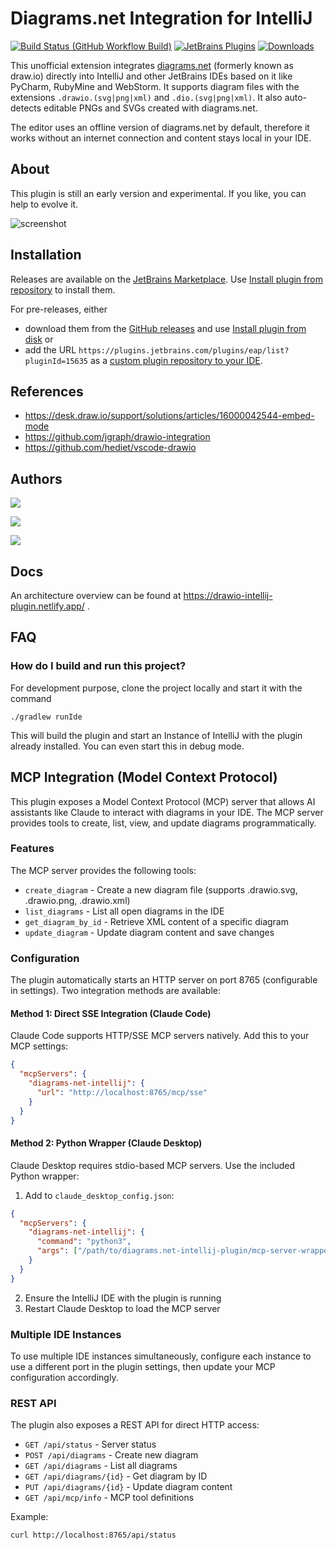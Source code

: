 # Diagrams.net Integration for IntelliJ

[![Build Status (GitHub Workflow Build)](https://github.com/docToolchain/diragrams.net-intellij-plugin/workflows/Build/badge.svg?branch=main)](https://github.com/docToolchain/diragrams.net-intellij-plugin/actions?query=workflow%3ABuild+branch%3Amain)
[![JetBrains Plugins](https://img.shields.io/jetbrains/plugin/v/15635-diagrams-net-integration.svg)](https://plugins.jetbrains.com/plugin/15635-diagrams-net-integration)
[![Downloads](https://img.shields.io/jetbrains/plugin/d/15635-diagrams-net-integration.svg)](https://plugins.jetbrains.com/plugin/15635-diagrams-net-integration)

<!-- Plugin description -->
This unofficial extension integrates [diagrams.net](https://app.diagrams.net/) (formerly known as draw.io) directly into IntelliJ and other JetBrains IDEs based on it like PyCharm, RubyMine and WebStorm.
It supports diagram files with the extensions `.drawio.(svg|png|xml)` and `.dio.(svg|png|xml)`.
It also auto-detects editable PNGs and SVGs created with diagrams.net.

The editor uses an offline version of diagrams.net by default, therefore it works without an internet connection and content stays local in your IDE.
<!-- Plugin description end -->

## About

This plugin is still an early version and experimental.
If you like, you can help to evolve it.

![screenshot](images/drawioscreenshot.jpg)

## Installation

Releases are available on the [JetBrains Marketplace](https://plugins.jetbrains.com/plugin/15635-diagrams-net-integration). 
Use [Install plugin from repository](https://www.jetbrains.com/help/idea/managing-plugins.html#install_plugin_from_repo) to install them.

For pre-releases, either 
- download them from the [GitHub releases](https://github.com/docToolchain/diagrams.net-intellij-plugin/releases) and use [Install plugin from disk](https://www.jetbrains.com/help/idea/managing-plugins.html#install_plugin_from_disk) or 
- add the URL `https://plugins.jetbrains.com/plugins/eap/list?pluginId=15635` as a [custom plugin repository to your IDE](https://www.jetbrains.com/help/idea/managing-plugins.html#repos).

## References

* https://desk.draw.io/support/solutions/articles/16000042544-embed-mode
* https://github.com/jgraph/drawio-integration
* https://github.com/hediet/vscode-drawio

## Authors

[![](https://img.shields.io/twitter/follow/RalfDMueller.svg?style=social)](https://twitter.com/intent/follow?screen_name=RalfDMueller)

[![](https://img.shields.io/twitter/follow/hediet_dev.svg?style=social)](https://twitter.com/intent/follow?screen_name=hediet_dev)

[![](https://img.shields.io/twitter/follow/ahus1de.svg?style=social)](https://twitter.com/intent/follow?screen_name=ahus1de)

## Docs

An architecture overview can be found at https://drawio-intellij-plugin.netlify.app/ .

## FAQ

### How do I build and run this project?

For development purpose, clone the project locally and start it with the command

`./gradlew runIde`

This will build the plugin and start an Instance of IntelliJ with the plugin already installed.
You can even start this in debug mode.

## MCP Integration (Model Context Protocol)

This plugin exposes a Model Context Protocol (MCP) server that allows AI assistants like Claude to interact with diagrams in your IDE. The MCP server provides tools to create, list, view, and update diagrams programmatically.

### Features

The MCP server provides the following tools:
- `create_diagram` - Create a new diagram file (supports .drawio.svg, .drawio.png, .drawio.xml)
- `list_diagrams` - List all open diagrams in the IDE
- `get_diagram_by_id` - Retrieve XML content of a specific diagram
- `update_diagram` - Update diagram content and save changes

### Configuration

The plugin automatically starts an HTTP server on port 8765 (configurable in settings). Two integration methods are available:

#### Method 1: Direct SSE Integration (Claude Code)

Claude Code supports HTTP/SSE MCP servers natively. Add this to your MCP settings:

```json
{
  "mcpServers": {
    "diagrams-net-intellij": {
      "url": "http://localhost:8765/mcp/sse"
    }
  }
}
```

#### Method 2: Python Wrapper (Claude Desktop)

Claude Desktop requires stdio-based MCP servers. Use the included Python wrapper:

1. Add to `claude_desktop_config.json`:
```json
{
  "mcpServers": {
    "diagrams-net-intellij": {
      "command": "python3",
      "args": ["/path/to/diagrams.net-intellij-plugin/mcp-server-wrapper.py", "8765"]
    }
  }
}
```

2. Ensure the IntelliJ IDE with the plugin is running
3. Restart Claude Desktop to load the MCP server

### Multiple IDE Instances

To use multiple IDE instances simultaneously, configure each instance to use a different port in the plugin settings, then update your MCP configuration accordingly.

### REST API

The plugin also exposes a REST API for direct HTTP access:

- `GET /api/status` - Server status
- `POST /api/diagrams` - Create new diagram
- `GET /api/diagrams` - List all diagrams
- `GET /api/diagrams/{id}` - Get diagram by ID
- `PUT /api/diagrams/{id}` - Update diagram content
- `GET /api/mcp/info` - MCP tool definitions

Example:
```bash
curl http://localhost:8765/api/status
```


